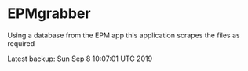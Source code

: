 # EPMgrabber
Using a database from the EPM app this application scrapes the files as required


Latest backup: Sun Sep 8 10:07:01 UTC 2019
